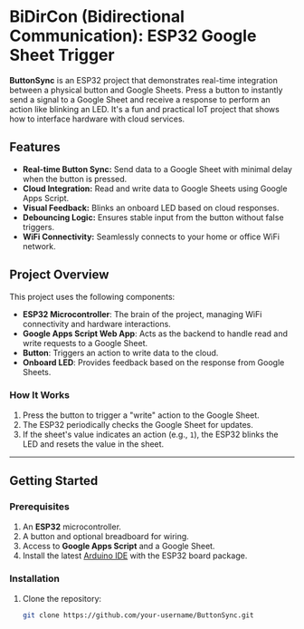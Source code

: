 # BiDirCon (Bidirectional Communication): ESP32 Google Sheet Trigger

**ButtonSync** is an ESP32 project that demonstrates real-time integration between a physical button and Google Sheets. Press a button to instantly send a signal to a Google Sheet and receive a response to perform an action like blinking an LED. It's a fun and practical IoT project that shows how to interface hardware with cloud services.

## Features
- **Real-time Button Sync:** Send data to a Google Sheet with minimal delay when the button is pressed.
- **Cloud Integration:** Read and write data to Google Sheets using Google Apps Script.
- **Visual Feedback:** Blinks an onboard LED based on cloud responses.
- **Debouncing Logic:** Ensures stable input from the button without false triggers.
- **WiFi Connectivity:** Seamlessly connects to your home or office WiFi network.

## Project Overview
This project uses the following components:
- **ESP32 Microcontroller**: The brain of the project, managing WiFi connectivity and hardware interactions.
- **Google Apps Script Web App**: Acts as the backend to handle read and write requests to a Google Sheet.
- **Button**: Triggers an action to write data to the cloud.
- **Onboard LED**: Provides feedback based on the response from Google Sheets.

### How It Works
1. Press the button to trigger a "write" action to the Google Sheet.
2. The ESP32 periodically checks the Google Sheet for updates.
3. If the sheet's value indicates an action (e.g., `1`), the ESP32 blinks the LED and resets the value in the sheet.

---

## Getting Started

### Prerequisites
1. An **ESP32** microcontroller.
2. A button and optional breadboard for wiring.
3. Access to **Google Apps Script** and a Google Sheet.
4. Install the latest [Arduino IDE](https://www.arduino.cc/en/software) with the ESP32 board package.

### Installation
1. Clone the repository:
   ```bash
   git clone https://github.com/your-username/ButtonSync.git
